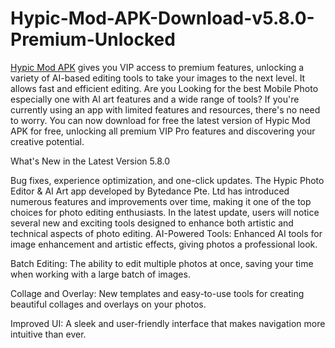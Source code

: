 # Hypic-Mod-APK-Download-v5.8.0-Premium-Unlocked
<a href="https://hypicmodapk.net/">Hypic Mod APK</a>
 gives you VIP access to premium features, unlocking a variety of AI-based editing tools to take your images to the next level. It allows fast and efficient editing.
Are you Looking for the best Mobile Photo especially one with AI art features and a wide range of tools? If you're currently using an app with limited features and resources, there's no need to worry. You can now download for free the latest version of Hypic Mod APK for free, unlocking all premium VIP Pro features and discovering your creative potential.

What's New in the Latest Version 5.8.0

Bug fixes, experience optimization, and one-click updates.
The Hypic Photo Editor & AI Art app developed by Bytedance Pte. Ltd has introduced numerous features and improvements over time, making it one of the top choices for photo editing enthusiasts. In the latest update, users will notice several new and exciting tools designed to enhance both artistic and technical aspects of photo editing.
AI-Powered Tools: Enhanced AI tools for image enhancement and artistic effects, giving photos a professional look.

Batch Editing: The ability to edit multiple photos at once, saving your time when working with a large batch of images.

Collage and Overlay: New templates and easy-to-use tools for creating beautiful collages and overlays on your photos.

Improved UI: A sleek and user-friendly interface that makes navigation more intuitive than ever.
